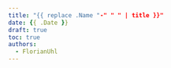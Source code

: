 ```yaml
---
title: "{{ replace .Name "-" " " | title }}"
date: {{ .Date }}
draft: true
toc: true
authors:
  - FlorianUhl
---
```


